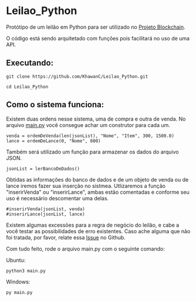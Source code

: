 # Leilao_Python

<p>Protótipo de um leilão em Python para ser utilizado no <a href="https://github.com/KhawanC/Blockchain_Veicular">Projeto Blockchain</a><src>.</p>

<p>O código está sendo arquitetado com funções pois facilitará no uso de uma API.</p>

## Executando:

```console
git clone https://github.com/KhawanC/Leilao_Python.git
```

```console
cd Leilao_Python
```
## Como o sistema funciona:

Existem duas ordens nesse sistema, uma de compra e outra de venda. No arquivo <a href="https://github.com/KhawanC/Leilao_Python/blob/main/main.py">main.py</a> vocẽ consegue achar um construtor para cada um.

```console
venda = ordemDeVenda(len(jsonList), "Nome", "Item", 300, 1500.0)
lance = ordemDeLance(0, "Nome", 800)
```

Também será utilizado um função para armazenar os dados do arquivo JSON.

```console
jsonList = lerBancoDeDados()
```

Obtidas as informações do banco de dados e de um objeto de venda ou de lance iremos fazer sua inserção no sistmea. Utlizaremos a função "inserirVenda" ou "inserirLance", ambas estão comentadas e conforme seu uso é necessário descomentar uma delas.

```console
#inserirVenda(jsonList, venda)
#inserirLance(jsonList, lance)
```

Existem algumas excessões para a regra de negócio do leilão, e cabe a você testar as possibilidades de erro existentes. Caso ache alguma que não foi tratada, por favor, relate essa <a href="https://github.com/KhawanC/Leilao_Python/issues">Issue</a> no Github.

Com tudo feito, rode o arquivo main.py com o seguinte comando:

Ubuntu:
```console
python3 main.py
```


Windows:
```console
py main.py
```









